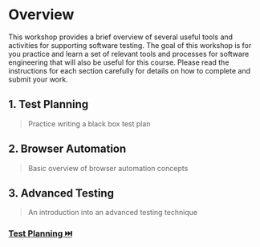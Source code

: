 # Overview

This workshop provides a brief overview of several useful tools and activities for supporting software testing. The goal of this workshop is for you practice and learn a set of relevant tools and processes for software engineering that will also be useful for this course. Please read the instructions for each section carefully for details on how to complete and submit your work. 

## **1. Test Planning**
> Practice writing a black box test plan

## **2. Browser Automation**
> Basic overview of browser automation concepts

## **3. Advanced Testing**
> An introduction into an advanced testing technique


### [Test Planning ⏭️](TestPlan.md)
